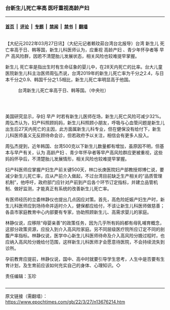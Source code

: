 ### 台新生儿死亡率高  医吁重视高龄产妇

---

#### [首页](../../../..?n13676214) &nbsp;|&nbsp; [评论](../../../../../epoch-comment?n13676214) &nbsp;|&nbsp; [专题](../../../../../epoch-special?n13676214) &nbsp;|&nbsp; [禁闻](../../../../../epoch-news?n13676214) &nbsp;|&nbsp; [禁书](../../../../../books?n13676214) &nbsp;|&nbsp; [翻墙](https://github.com/gfw-breaker/nogfw/blob/master/README.md?n13676214)


<div class="column" id="artbody" itemprop="articleBody">
 <!-- article content begin -->
 <p>
  【大纪元2022年03月27日讯】（大纪元记者赖玟茹台湾台北报导）台湾
  <ok href="https://www.epochtimes.com/gb/tag/%E6%96%B0%E7%94%9F%E5%84%BF.html">
   新生儿
  </ok>
  死亡率高于日、韩等国，新生儿科医师认为，应重视
  <ok href="https://www.epochtimes.com/gb/tag/%E9%AB%98%E9%BE%84%E4%BA%A7%E5%A6%87.html">
   高龄产妇
  </ok>
  、青少年怀孕者等
  <ok href="https://www.epochtimes.com/gb/tag/%E6%97%A9%E4%BA%A7.html">
   早产
  </ok>
  高风险群，因若不清楚胎儿发展状态，相关风险也较难提早掌握。
 </p>
 <p>
  <ok href="https://www.epochtimes.com/gb/tag/%E6%96%B0%E7%94%9F%E5%84%BF.html">
   新生儿
  </ok>
  死亡率是指出生时有生命征象的婴儿中，在28天内死亡的比率。台大儿童医院新生儿科主治医师周弘杰说，台湾2019年的新生儿死亡率为千分之2.4，与日本千分之0.9、韩国千分之1.5相比，新生儿死亡率明显高于他国。
 </p>
 <figure aria-describedby="caption-attachment-13676216" class="wp-caption aligncenter" id="attachment_13676216" style="width: 600px">
  <ok href="https://i.epochtimes.com/assets/uploads/2022/03/id13676216-547020.jpg" target="_blank">
   <img alt="" class="size-large wp-image-13676216" src="https://i.epochtimes.com/assets/uploads/2022/03/id13676216-547020-600x450.jpg"/>
  </ok>
  <br/><figcaption class="wp-caption-text" id="caption-attachment-13676216">
   台湾新生儿死亡率高于日、韩等国。（中央社）
  </figcaption><br/>
 </figure><br/>
 <p>
  美国研究显示，孕妇
  <ok href="https://www.epochtimes.com/gb/tag/%E6%97%A9%E4%BA%A7.html">
   早产
  </ok>
  时若有新生儿医师在场，新生儿死亡风险可减少32%。周弘杰认为，妇产科照顾妈妈，新生儿科照顾小朋友，呼吸与心血管问题是新生儿出生后27天内死亡的主因，此方面属新生儿科专业，但在健保没有给付下，新生儿科医师虽义无反顾待命会诊，但若政府予以关注，相信会有更多人投入。
 </p>
 <p>
  周弘杰提到，近年韩国、台湾500克以下新生儿数量都有增加，虽原因不明，但基本与早产有关，认为
  <ok href="https://www.epochtimes.com/gb/tag/%E9%AB%98%E9%BE%84%E4%BA%A7%E5%A6%87.html">
   高龄产妇
  </ok>
  、青少年怀孕者等早产高风险群应更被重视，这些妈妈怀孕后，不清楚胎儿发展情形，相关风险也较难提早掌握。
 </p>
 <p>
  妇产科医师应掌握产妇生产前关键500天，林口长庚医院妇产部教授郑博仁说，要减少新生儿死亡率，应从产前介入做起，不过台湾目前缺乏生产相关的“品质管理机制”，他呼吁，政府部门应针对产前到产后各个环节订定指标，并建立品管机制、做好监测，才能真正有系统的改善新生儿死亡率。
 </p>
 <p>
  有医师经历的立委林静仪也提出几点因应对策。首先，高危险妊娠产妇生产时，新生儿科医师应到场待命并适时介入，健保都应给付，不该让新生儿科医师做慈善；各县市家庭教育中心内部要有专家，协助照顾新生儿、高需求婴儿的家庭。
 </p>
 <p>
  林静仪说，应移除“母婴亲善”的政策任务，因为几乎所有妈妈都有母乳哺育概念，这部分政策资源，应投入到介入高风险家庭。另不同层级医疗院所应订定不同的剖腹产率指标。林静仪说，医学中心新生儿科医师待命及介入高风险分娩过程时，也应纳入高风险分娩给付范围，这样新生儿科医师才会愿意待医院，不会持续流失到诊所。
 </p>
 <p>
  孕前教育应提前，林静仪说，国中、高中时就要引导学生思考，人生中是否要有生育计划，及生育前应该如何充实自己的身体、心理知识。◇
 </p>
 <p>
  责任编辑：玉珍
 </p>
 <!-- article content end -->
</div>


---

原文链接（需翻墙）：https://www.epochtimes.com/gb/22/3/27/n13676214.htm